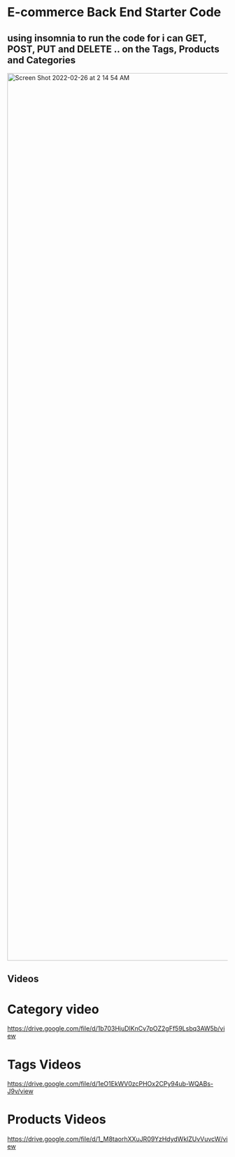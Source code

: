 # E-commerce Back End Starter Code

## using insomnia to run the code for i can GET, POST, PUT and DELETE .. on the Tags, Products and Categories

<img width="2024" alt="Screen Shot 2022-02-26 at 2 14 54 AM" src="https://user-images.githubusercontent.com/92010483/155837544-1ef623ae-5be6-4d5b-b310-ed9553f4b7a5.png">

## Videos

# Category video
https://drive.google.com/file/d/1b703HjuDlKnCv7pOZ2gFf59Lsbq3AW5b/view

# Tags Videos
https://drive.google.com/file/d/1eO1EkWV0zcPHOx2CPy94ub-WQABs-J9v/view

# Products Videos
https://drive.google.com/file/d/1_M8taorhXXuJR09YzHdydWklZUvVuvcW/view